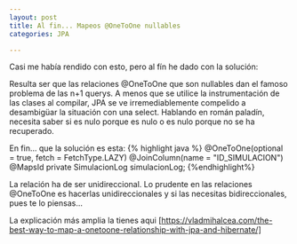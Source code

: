 ```yaml
---
layout: post
title: Al fin... Mapeos @OneToOne nullables
categories: JPA

---
```


Casi me había rendido con esto, pero al fín he dado con la solución:

Resulta ser que las relaciones @OneToOne que son nullables dan el famoso problema de las n+1 querys. A menos que se utilice la instrumentación
de las clases al compilar, JPA se ve irremediablemente compelido a desambigüar la situación con una select. Hablando en román paladín, necesita saber si es
nulo porque es nulo o es nulo porque no se ha recuperado.

En fin... que la solución es esta:
{% highlight java %}
	@OneToOne(optional = true, fetch = FetchType.LAZY)
	@JoinColumn(name = "ID_SIMULACION")
	@MapsId
	private SimulacionLog simulacionLog;
{%endhighlight%}

La relación ha de ser unidireccional. Lo prudente en las relaciones @OneToOne es hacerlas unidireccionales y si las necesitas bidireccionales, pues te lo piensas...

La explicación más amplia la tienes aqui [https://vladmihalcea.com/the-best-way-to-map-a-onetoone-relationship-with-jpa-and-hibernate/]